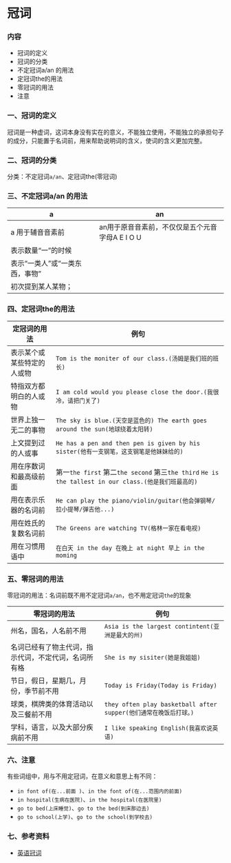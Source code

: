 # 冠词

### 内容

- 冠词的定义
- 冠词的分类
- 不定冠词a/an 的用法
- 定冠词the的用法
- 零冠词的用法
- 注意

### 一、冠词的定义

冠词是一种虚词，这词本身没有实在的意义，不能独立使用，不能独立的承担句子的成分，只能置于名词前，用来帮助说明词的含义，使词的含义更加完整。

### 二、冠词的分类

分类：不定冠词`a/an`、定冠词the(零冠词)

### 三、不定冠词a/an 的用法

a | an
---|---
a 用于辅音音素前 | an用于原音音素前，不仅仅是五个元音字母A E I O U
表示数量“一”的时候 | 
表示“一类人”或“一类东西，事物” | 
初次提到某人某物； | 

### 四、定冠词the的用法

定冠词的用法 | 例句
---|---
表示某个或某些特定的人或物 | `Tom is the moniter of our class.(汤姆是我们班的班长)`
特指双方都明白的人或物 | `I am cold would you please close the door.(我很冷，请把门关了)`
世界上独一无二的事物 | `The sky is blue.(天空是蓝色的) The earth goes around the sun(地球绕着太阳转)`
上文提到过的人或事 | `He has a pen and then pen is given by his sister(他有一支钢笔，这支钢笔是他妹妹给的)`
用在序数词和最高级前面 | 第一`the first` 第二`the second` 第三`the third` `He is the tallest in our class.(他是我们班最高的)`
用在表示乐器的名词前 | `He can play the piano/violin/guitar(他会弹钢琴/拉小提琴/弹吉他...)`
用在姓氏的复数名词前 | `The Greens are watching TV(格林一家在看电视)`
用在习惯用语中 | `在白天 in the day 在晚上 at night 早上 in the moming`

### 五、零冠词的用法

零冠词的用法：名词前既不用不定冠词`a/an`，也不用定冠词`the`的现象

零冠词的用法 | 例句
---     |   ---
州名，国名，人名前不用 | `Asia is the largest contintent(亚洲是最大的州)` 
名词已经有了物主代词，指示代词，不定代词，名词所有格 | `She is my sisiter(她是我姐姐)` 
节日，假日，星期几，月份，季节前不用 | `Today is Friday(Today is Friday)` 
球类，棋牌类的体育活动以及三餐前不用 | `they often play basketball after supper(他们通常在晚饭后打球。)` 
学科，语言，以及大部分疾病前不用 | `I like speaking English(我喜欢说英语)` 

### 六、注意

有些词组中，用与不用定冠词，在意义和意思上有不同：

- `in font of(在...前面 )`、`in the font of(在...范围内的前面)`
- `in hospital(生病在医院)`、`in the hospital(在医院里)`
- `go to bed(上床睡觉)`、`go to the bed(到床那边去)`
- `go to school(上学)`、`go to the school(到学校去)`

### 七、参考资料

- [英语冠词](https://www.hjenglish.com/cixing/yingyuguanci/)
